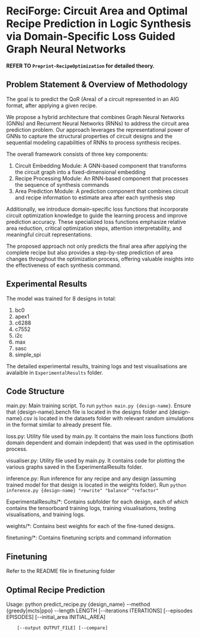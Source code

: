 # ReciForge: Circuit Area and Optimal Recipe Prediction in Logic Synthesis via Domain-Specific Loss Guided Graph Neural Networks

**REFER TO `Preprint-RecipeOptimization` for detailed theory.**

## Problem Statement & Overview of Methodology
The goal is to predict the QoR (Area) of a circuit represented in an AIG format, after applying a given recipe.

We propose a hybrid architecture that combines Graph Neural Networks (GNNs) and Recurrent Neural Networks (RNNs) to address the circuit area prediction problem. Our approach leverages the representational power of GNNs to capture the structural properties of circuit designs and the sequential modeling capabilities of RNNs to process synthesis recipes.

The overall framework consists of three key components:
1. Circuit Embedding Module: A GNN-based component that transforms the circuit graph into a fixed-dimensional embedding
2. Recipe Processing Module: An RNN-based component that processes the sequence of synthesis commands
3. Area Prediction Module: A prediction component that combines circuit and recipe information to estimate area after each synthesis step

Additionally, we introduce domain-specific loss functions that incorporate circuit optimization knowledge to guide the learning process and improve prediction accuracy. These specialized loss functions emphasize relative area reduction, critical optimization steps, attention interpretability, and meaningful circuit representations.

The proposed approach not only predicts the final area after applying the complete recipe but also provides a step-by-step prediction of area changes throughout the optimization process, offering valuable insights into the effectiveness of each synthesis command.

## Experimental Results
The model was trained for 8 designs in total:
1. bc0
2. apex1
3. c6288
4. c7552
5. i2c
6. max
7. sasc
8. simple_spi

The detailed experimental results, training logs and test visualisations are avalaible in `ExperimentalResults` folder.

## Code Structure

main.py: Main training script. To run `python main.py {design-name}`. Ensure that {design-name}.bench file is located in the designs folder and {design-name}.csv is located in the datasets folder with relevant random simulations in the format similar to already present file.

loss.py: Utility file used by main.py. It contains the main loss functions (both domain dependent and domain indepdent) that was used in the optimisation process.

visualiser.py: Utility file used by main.py. It contains code for plotting the various graphs saved in the ExperimentalResults folder.

inference.py: Run inference for any recipe and any design (assuming trained model for that design is located in the weights folder). Run `python inference.py {design-name} "rewrite" "balance" "refactor"`

ExperimentalResults/*: Contains subfolder for each design, each of which contains the tensorboard training logs, training visualisations, testing visualisations, and training logs.

weights/*: Contains best weights for each of the fine-tuned designs.

finetuning/*: Contains finetuning scripts and command information


## Finetuning

Refer to the README file in finetuning folder

## Optimal Recipe Prediction

Usage:
    python predict_recipe.py {design_name} --method {greedy|mcts|ppo} --length LENGTH 
        [--iterations ITERATIONS] [--episodes EPISODES] [--initial_area INITIAL_AREA] 

        [--output OUTPUT_FILE] [--compare]

